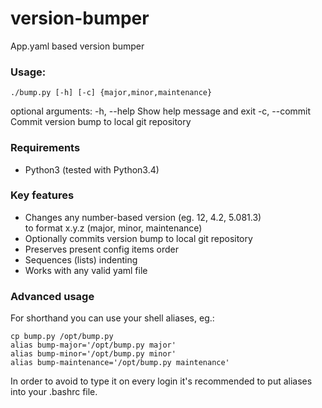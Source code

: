# version-bumper
App.yaml based version bumper

### Usage:

`./bump.py [-h] [-c] {major,minor,maintenance}`

optional arguments:
  -h, --help            Show help message and exit
  -c, --commit          Commit version bump to local git repository

### Requirements

* Python3 (tested with Python3.4)

### Key features

* Changes any number-based version (eg. 12, 4.2, 5.081.3)    
to format x.y.z (major, minor, maintenance)
* Optionally commits version bump to local git repository
* Preserves present config items order
* Sequences (lists) indenting
* Works with any valid yaml file

### Advanced usage

For shorthand you can use your shell aliases, eg.:

`cp bump.py /opt/bump.py`    
`alias bump-major='/opt/bump.py major'`    
`alias bump-minor='/opt/bump.py minor'`     
`alias bump-maintenance='/opt/bump.py maintenance'`     

In order to avoid to type it on every login it's recommended to put aliases into your .bashrc file.

